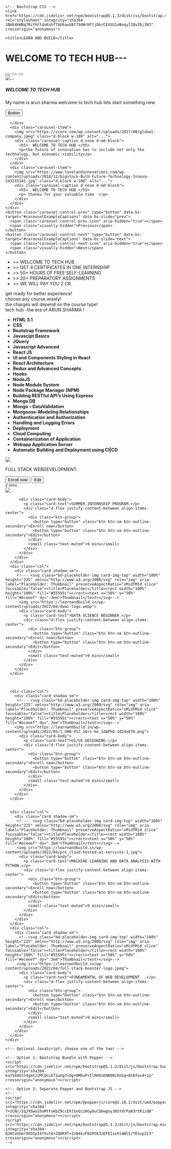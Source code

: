 <!doctype html>
<html lang="en">
  <head>
    <!-- Required meta tags -->
    <meta charset="utf-8">
    <meta name="viewport" content="width=device-width, initial-scale=1">

    <!-- Bootstrap CSS -->
    <link href="https://cdn.jsdelivr.net/npm/bootstrap@5.1.3/dist/css/bootstrap.min.css" rel="stylesheet" integrity="sha384-1BmE4kWBq78iYhFldvKuhfTAU6auU8tT94WrHftjDbrCEXSU1oBoqyl2QvZ6jIW3" crossorigin="anonymous">

    <title>LEARN AND BUILD</title>
  </head>
  <body>
    <h1>WELCOME TO TECH HUB---</h1>
   <!---- <div class="btn-group" role="group" aria-label="Basic example">
      <button type="button" class="btn btn-primary">home</button>
      <button type="button" class="btn btn-primary">about</button>
      <button type="button" class="btn btn-primary">service</button>
     <button type="button" class="btn btn-primary">contact us</button>
      
    </div>
---->


       <!--<button type="button" class="btn btn-primary">Primary</button>  
    <button type="button" class="btn btn-secondary">Secondary</button>
    <button type="button" class="btn btn-success">Success</button>
    <button type="button" class="btn btn-danger">Danger</button>
    <button type="button" class="btn btn-warning">Warning</button>
    <button type="button" class="btn btn-info">Info</button>
    <button type="button" class="btn btn-light">Light</button>
    <button type="button" class="btn btn-dark">Dark</button>
    
    <button type="button" class="btn btn-link">Link</button> -->

  </br>
  <nav class="navbar navbar-expand-lg navbar-dark bg-dark">
    <div class="container-fluid">
      <a class="navbar-brand" href="#"> <img src="https://tse2.mm.bing.net/th?id=OIP.8rjli-NLqcNa8za3gz_m8gHaHa&pid=Api&P=0&w=160&h=160" alt="tech hub"></a>

      <button class="navbar-toggler" type="button" data-bs-toggle="collapse" data-bs-target="#navbarSupportedContent" aria-controls="navbarSupportedContent" aria-expanded="false" aria-label="Toggle navigation">
        <span class="navbar-toggler-icon"></span>
      </button>
      <div class="collapse navbar-collapse" id="navbarSupportedContent">
        <ul class="navbar-nav me-auto mb-2 mb-lg-0">
          <li class="nav-item">
            
              <a class="btn btn-secondary dropdown-toggle" href="#" role="button" id="dropdownMenuLink" data-bs-toggle="dropdown" aria-expanded="false">HOME
              </a>
            
              <ul class="dropdown-menu" aria-labelledby="dropdownMenuLink">
                <li><a class="dropdown-item" href="https://senecaonebuffalo.com/2021/01/14/what-is-a-tech-hub/">ABOUT tech hub</a></li>
                <li><a class="dropdown-item" href="https://www.forbes.com/sites/forbestechcouncil/2020/07/10/the-16-most-influential-and-inspirational-modern-tech-leaders-according-to-industry-experts/?sh=12722d9079c3"> our leaders</a></li>
                <li><a class="dropdown-item" href="https://techhub.osu.edu/location-hours">  location</a></li>
              </ul>
            </div>
            <button type="button" class="btn btn-outline-danger  border rounded-top">
              Notifications <span class="badge bg-danger">4</span>
              </button>




          </li>
          <li class="nav-item">
            <a class="nav-link" href="#">Link</a>
          </li>
          <li class="nav-item dropdown">
            <a class="nav-link dropdown-toggle" href="#" id="navbarDropdown" role="button" data-bs-toggle="dropdown" aria-expanded="false">
              Dropdown
            </a>
            <ul class="dropdown-menu" aria-labelledby="navbarDropdown">
              <li><a class="dropdown-item" href="https://www.geeksforgeeks.org/what-is-full-stack-development/"> Full Stack Webdevelopment</a>
      
              </li>
              <li><a class="dropdown-item" href="https://www.ibm.com/cloud/learn/data-science-introduction"> Data  Science</a></li>
              <li><hr class="dropdown-divider"></li>
              <li><a class="dropdown-item" href="https://www.computerhope.com/jargon/a/android.htm">Android Computing </a></li>
            </ul>
          </li>
          <li class="nav-item">
            <a class="nav-link disabled">Disabled</a>
          </li>
        </ul>
        <form class="d-flex">
          <input class="form-control me-2" type="search" placeholder="Search" aria-label="Search">
          <button class="btn btn-outline-success" type="submit">Search</button>
        </form>
      </div>
    </div>
  </nav>

  <!-- this is navagar that i have used in above code-->



  <!--slider section-->
  <div id="carouselExampleCaptions" class="carousel slide" data-bs-ride="carousel">
    <div class="carousel-indicators">
      <button type="button" data-bs-target="#carouselExampleCaptions" data-bs-slide-to="0" class="active" aria-current="true" aria-label="Slide 1"></button>
      <button type="button" data-bs-target="#carouselExampleCaptions" data-bs-slide-to="1" aria-label="Slide 2"></button>
      <button type="button" data-bs-target="#carouselExampleCaptions" data-bs-slide-to="2" aria-label="Slide 3"></button>
    </div>
    <div class="carousel-inner">
      <div class="carousel-item active">
        <img src="https://www.ykc.com/wp-content/uploads/2018/12/videoblocks-printed-circuit-board-video-motherboard-blue-and-purple-digital-technology-background_hjzpzqrwz_thumbnail-full01.png" class="d-block w-100" alt="...">
        <div class="carousel-caption d-none d-md-block">
          <h5>WELCOME  TO TECH HUB </h5>
          <p> My name is arun sharma welcome to tech hub lets start something new</p>
          <div class="d-grid gap-2 d-md-block">
            <button class="btn btn-dark" type="button">Button</button>
          </div>
          <span class="border border-primary"></span>
        </div>
        
      </div>
      <div class="carousel-item">
        <img src="https://vcore.com/wp-content/uploads/2017/08/global-company.jpeg" class="d-block w-100" alt="...">
        <div class="carousel-caption d-none d-md-block">
          <h5>  WELCOME TO TECH HUB </h5>
          <p>the future of innovation has to include not only the technology, but economic viability</p>
        </div>
      </div>
      <div class="carousel-item">
        <img src="https://www.lovelandinnovations.com/wp-content/uploads/2018/12/bigstock-Bulb-Future-Technology-Innova-243215101.jpg" class="d-block w-100" alt="...">
        <div class="carousel-caption d-none d-md-block">
          <h5>  WELCOME TO TECH HUB </h5>
          <p> thanku for your valuable time  </p>
        </div>
      </div>
    </div>
    <button class="carousel-control-prev" type="button" data-bs-target="#carouselExampleCaptions" data-bs-slide="prev">
      <span class="carousel-control-prev-icon" aria-hidden="true"></span>
      <span class="visually-hidden">Previous</span>
    </button>
    <button class="carousel-control-next" type="button" data-bs-target="#carouselExampleCaptions" data-bs-slide="next">
      <span class="carousel-control-next-icon" aria-hidden="true"></span>
      <span class="visually-hidden">Next</span>
    </button>
  </div>


  <!-- unordered list-->
  <ul class="list-group">
    <li class="list-group-item">>> WELCOME TO TECH HUB </li>
    <li class="list-group-item"> >> GET 4 CERTIFICATES IN ONE INTERNSHIP</li>
    <li class="list-group-item"> >> 50+ HOURS OF FREE SELF-LEARNING  </li>
    <li class="list-group-item"> >> 20+ PREPARATORY ASSIGNMENTS</li>
    <li class="list-group-item"> >>  WE WILL PAY YOU 2 CR </li>
  </ul>


  <!----->
  <div class="alert alert-primary" role="alert">
     get ready for better experience!
  </div>
  <div class="alert alert-secondary" role="alert">
     choose any course wisely!
  </div>
  <div class="alert alert-success" role="alert">
      the charges will depend on the course type!
  </div>
  <div class="alert alert-danger" role="alert">
      tech hub -the era of ARUN SHARMA !
  </div>
  


<!--this is card below--->
<div class="album py-5 bg-light">
  <div class="container">
    <div class="Arun"    box-sizing: border-box; background-color: lightcyan;>
    <ul class="curriculum-sections">
      <li><strong>HTML 5.1</strong></li>
      <li><strong>CSS</strong></li>
      <li><strong>Bootstrap Framework</strong></li>
      <li><strong>Javascipt Basics</strong></li>
      <li><strong>JQuery</strong></li>
      <li><strong>Javascript Advanced</strong></li>
      <li><strong>React JS</strong></li>
      <li><strong>UI and Components Styling in React</strong></li>
      <li><strong>React Architecture</strong></li>
      <li><strong>Redux and Advanced Concepts</strong></li>
      <li><strong>Hooks</strong></li>
      <li><strong>NodeJS</strong></li>
      <li><strong>Node Module System</strong></li>
      <li><strong>Node Package Manager (NPM)</strong></li>
      <li><strong>Building RESTful API&rsquo;s Using Express</strong></li>
      <li><strong>Mongo DB</strong></li>
      <li><strong>Mongo &ndash; DataValidation</strong></li>
      <li><strong>Mongoose-Modeling Relationships</strong></li>
      <li><strong>Authentication and Authorization</strong></li>
      <li><strong>Handling and Logging Errors</strong></li>
      <li><strong>Deployment</strong></li>
      <li><strong>Cloud Computing</strong></li>
      <li><strong>Containerization of Application</strong></li>
      <li><strong>Webapp Application Server</strong></li>
      <li><strong>Automatic Building and Deployment using CI|CD</strong></li>
      </ul>
    </div>
    <div class="row row-cols-1 row-cols-sm-2 row-cols-md-3 g-3">
      <div class="col">
        <div class="card shadow-sm">
         <!----<svg class="bd-placeholder-img card-img-top" width="100%" height="225" xmlns="http://www.w3.org/2000/svg" role="img" aria-label="Placeholder: Thumbnail" preserveAspectRatio="xMidYMid slice" focusable="false"><title>Placeholder</title><rect width="100%" height="100%" fill="#55595c"></rect><text x="50%" y="50%" fill="#eceeef" dy=".3em">Thumbnail</text></svg>-->
         <img src="https://learnandbuild.in/wp-content/uploads/2022/04/aspire_fullstack-development.jpg">
          <div class="card-body" >
            <p class="card-text">FULL STACK WEBDEVELOPMENT.</p>
            <div class="d-flex justify-content-between align-items-center">
              <div class="btn-group">
                <button type="button" class="btn btn-sm btn-outline-secondary ">Enroll now</button>
                <button type="button" class="btn btn-sm btn-outline-secondary">Edit</button>
              </div>
              <small class="text-muted"> 2 mins</small>
            </div>
          </div>
        </div>
      </div>
      <div class="col">
        <div class="card shadow-sm">
          <img src="https://learnandbuild.in/wp-content/uploads/2022/05/summer-internship-1024x405.jpg">
         <!---- <svg class="bd-placeholder-img card-img-top" width="100%" height="225" xmlns="http://www.w3.org/2000/svg" role="img" aria-label="Placeholder: Thumbnail" preserveAspectRatio="xMidYMid slice" focusable="false"><title>Placeholder</title><rect width="100%" height="100%" fill="#55595c"></rect><text x="50%" y="50%" fill="#eceeef" dy=".3em">Thumbnail</text></svg>-->

          <div class="card-body">
            <p class="card-text">SUMMER INTERNSHIP PROGRAM.</p>
            <div class="d-flex justify-content-between align-items-center">
              <div class="btn-group">
                <button type="button" class="btn btn-sm btn-outline-secondary">Enroll now</button>
                <button type="button" class="btn btn-sm btn-outline-secondary">Edit</button>
              </div>
              <small class="text-muted">9 mins</small>
            </div>
          </div>
        </div>
      </div>
      <div class="col">
        <div class="card shadow-sm">
         <!--- <svg class="bd-placeholder-img card-img-top" width="100%" height="225" xmlns="http://www.w3.org/2000/svg" role="img" aria-label="Placeholder: Thumbnail" preserveAspectRatio="xMidYMid slice" focusable="false"><title>Placeholder</title><rect width="100%" height="100%" fill="#55595c"></rect><text x="50%" y="50%" fill="#eceeef" dy=".3em">Thumbnail</text></svg>-->
          <img src="https://learnandbuild.in/wp-content/uploads/2022/04/dwai-logo.webp">
          <div class="card-body">
            <p class="card-text">DATA SCIENCE BEGINNER.</p>
            <div class="d-flex justify-content-between align-items-center">
              <div class="btn-group">
                <button type="button" class="btn btn-sm btn-outline-secondary">Enroll now</button>
                <button type="button" class="btn btn-sm btn-outline-secondary">Edit</button>
              </div>
              <small class="text-muted">9 mins</small>
            </div>
          </div>
        </div>
      </div>

      
      
      <div class="col">
        <div class="card shadow-sm">
         <!--- <svg class="bd-placeholder-img card-img-top" width="100%" height="225" xmlns="http://www.w3.org/2000/svg" role="img" aria-label="Placeholder: Thumbnail" preserveAspectRatio="xMidYMid slice" focusable="false"><title>Placeholder</title><rect width="100%" height="100%" fill="#55595c"></rect><text x="50%" y="50%" fill="#eceeef" dy=".3em">Thumbnail</text></svg>-->
        <img src="https://learnandbuild.in/wp-content/uploads/2022/05/1_UHN-45J_1Qrs-ke_1dAPhQ-1024x678.png">
          <div class="card-body">
            <p class="card-text">UI/UX DESIGNING.</p>
            <div class="d-flex justify-content-between align-items-center">
              <div class="btn-group">
                <button type="button" class="btn btn-sm btn-outline-secondary">Enroll now</button>
                <button type="button" class="btn btn-sm btn-outline-secondary">Edit</button>
              </div>
              <small class="text-muted">9 mins</small>
            </div>
          </div>
        </div>
      </div>

      
      <div class="col">
        <div class="card shadow-sm">
         <!---- <svg class="bd-placeholder-img card-img-top" width="100%" height="225" xmlns="http://www.w3.org/2000/svg" role="img" aria-label="Placeholder: Thumbnail" preserveAspectRatio="xMidYMid slice" focusable="false"><title>Placeholder</title><rect width="100%" height="100%" fill="#55595c"></rect><text x="50%" y="50%" fill="#eceeef" dy=".3em">Thumbnail</text></svg>-->
         <img src="https://learnandbuild.in/wp-content/uploads/2022/04/pre_cloud-hosted-ai-services-1.jpg">
          <div class="card-body">
            <p class="card-text">MACHINE LEARNING AND DATA ANALYSIS WITH PYTHON.</p>
            <div class="d-flex justify-content-between align-items-center">
              <div class="btn-group">
                <button type="button" class="btn btn-sm btn-outline-secondary">Enroll now</button>
                <button type="button" class="btn btn-sm btn-outline-secondary">Edit</button>
              </div>
              <small class="text-muted">9 mins</small>
            </div>
          </div>
        </div>
      </div>
      <div class="col">
        <div class="card shadow-sm">
          <!--<svg class="bd-placeholder-img card-img-top" width="100%" height="225" xmlns="http://www.w3.org/2000/svg" role="img" aria-label="Placeholder: Thumbnail" preserveAspectRatio="xMidYMid slice" focusable="false"><title>Placeholder</title><rect width="100%" height="100%" fill="#55595c"></rect><text x="50%" y="50%" fill="#eceeef" dy=".3em">Thumbnail</text></svg>-->
         <img src="https://learnandbuild.in/wp-content/uploads/2022/04/full-stack-booster-logo.jpeg">
          <div class="card-body">
            <p class="card-text">FUNDAMENTAL OF WEB DEVELOPMENT  .</p>
            <div class="d-flex justify-content-between align-items-center">
              <div class="btn-group">
                <button type="button" class="btn btn-sm btn-outline-secondary">Enroll now</button>
                <button type="button" class="btn btn-sm btn-outline-secondary">Edit</button>
              </div>
              <small class="text-muted">9 mins</small>
            </div>
          </div>
        </div>
      </div>
    </div>
  </div>
</div>



    


    <!-- Optional JavaScript; choose one of the two! -->

    <!-- Option 1: Bootstrap Bundle with Popper -->
    <script src="https://cdn.jsdelivr.net/npm/bootstrap@5.1.3/dist/js/bootstrap.bundle.min.js" integrity="sha384-ka7Sk0Gln4gmtz2MlQnikT1wXgYsOg+OMhuP+IlRH9sENBO0LRn5q+8nbTov4+1p" crossorigin="anonymous"></script>

    <!-- Option 2: Separate Popper and Bootstrap JS -->
    <!--
    <script src="https://cdn.jsdelivr.net/npm/@popperjs/core@2.10.2/dist/umd/popper.min.js" integrity="sha384-7+zCNj/IqJ95wo16oMtfsKbZ9ccEh31eOz1HGyDuCQ6wgnyJNSYdrPa03rtR1zdB" crossorigin="anonymous"></script>
    <script src="https://cdn.jsdelivr.net/npm/bootstrap@5.1.3/dist/js/bootstrap.min.js" integrity="sha384-QJHtvGhmr9XOIpI6YVutG+2QOK9T+ZnN4kzFN1RtK3zEFEIsxhlmWl5/YESvpZ13" crossorigin="anonymous"></script>
    -->
  </body>
</html>
